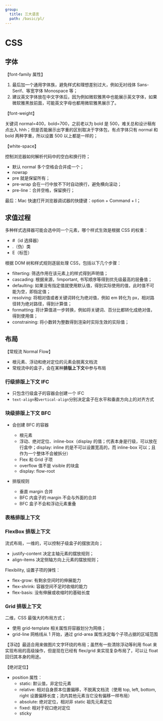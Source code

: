```yaml
---
group:
  title: 三大语言
  path: /basic/pl/
---
```


# CSS

## 字体

【font-family 属性】

1. 最后加一个通用字体族，避免样式和理想差别过大，例如无衬线体 Sans-Serif、等宽字体 Monospace 等；
2. 建议英文字体放在中文字体后，因为例如微软雅黑中也能展示英文字体，如果微软雅黑放前面，可能英文字母也都用微软雅黑展示了。

【font-weight】

关键词 normal=400，bold=700，之前老以为 bold 是 500，难关总和设计稿有点出入 hhh；但是否能展示出字重的区别取决于字体包，有点字体只有 normal 和 bold 两种字重，所以设置 500 以上都是一样的；

【white-space】

控制浏览器如何解析代码中的空白和换行符；

- 默认 normal 多个空格会合并成一个；
- nowrap
- pre 就是保留所有；
- pre-wrap 会在一行中放不下时自动换行，避免横向滚动；
- pre-line：合并空格，保留换行；

最后：Mac 快速打开浏览器调试器的快捷键：option + Command + I；

## 求值过程

多种样式选择器可能会选中同一个元素，哪个样式生效是根据 CSS 的权重：

- \#（id 选择器）
- .（伪）类
- E（标签）

根据 DOM 树和样式规则逐层处理 CSS，包括以下几个步骤：

- filterting: 筛选作用在该元素上的样式得到声明值；
- cascading: 根据来源，!important, 书写顺序等得到优先级最高的层叠值；
- defaulting: 如果没有指定值就使用默认值，得到实际使用的值，此时值不可能为空，即指定值；
- resolving: 将相对值或者关键词转化为绝对值，例如 em 转化为 px，相对路径转为绝对路径，得到计算值；
- formatting: 将计算值进一步转换，例如将关键词、百分比都转化成绝对值，得到使用值；
- constraining: 将小数转为整数得到渲染时实际生效的实际值；

## 布局

【常规流 Normal Flow】

- 根元素、浮动和绝对定位的元素会脱离文档流
- 常规流中的盒子，会在某种**排版上下文**中参与布局

### 行级排版上下文 IFC

- 只包含行级盒子的容器会创建一个 IFC
- `text-align`和`vertical-align`分别决定盒子在水平和垂直方向上的对齐方式

### 块级排版上下文 BFC

- 会创建 BFC 的容器

  - 根元素
  - 浮动、绝对定位、inline-box（display 的值；代表本身是行级，可以放在行盒中；display: inline 的是不可以设置宽高的，而 inline-box 可以；且作为一个整体不会被拆分）
  - Flex 和 Grid 子项
  - overflow 值不是 visible 的块盒
  - display: flow-root

- 排版规则
  - 垂直 margin 合并
  - BFC 内盒子的 margin 不会与外面的合并
  - BFC 盒子不会和浮动元素重叠

### 表格排版上下文

### FlexBox 排版上下文

流式布局，一维的，可以控制子级盒子的摆放流向；

- justify-content 决定主轴元素的摆放规则；
- align-items 决定侧轴方向上元素的摆放规则；

Flexibility, 设置子项的弹性：

- flex-grow: 有剩余空间时的伸展能力
- flex-shrink: 容器空间不足时收缩的能力
- flex-basis: 没有伸展或收缩时的基础长度

### Grid 排版上下文

二维，CSS 最强大的布局方式；

- 使用 grid-template 相关属性将容器划分为网络；
- grid-line 网格线从 1 开始，通过 grid-area 属性决定每个子项占据的区域范围

【浮动】最适合用来做图片文字环绕的布局；虽然有一些清除浮动等利用 float 来实现布局的高级操作，但是现在已经有 flex/grid 来实现复杂布局了，可以让 float 回归其本身的用途。

【绝对定位】

- position 属性：
  - static: 默认值，非定位元素
  - relative: 相对自身原本位置偏移，不脱离文档流（使用 top, left, bottom, right 设置偏移长度；流内其他元素当它没有偏移一样布局）
  - absolute: 绝对定位，相对非 static 祖先元素定位
  - fixed: 相对于视口绝对定位
  - sticky

